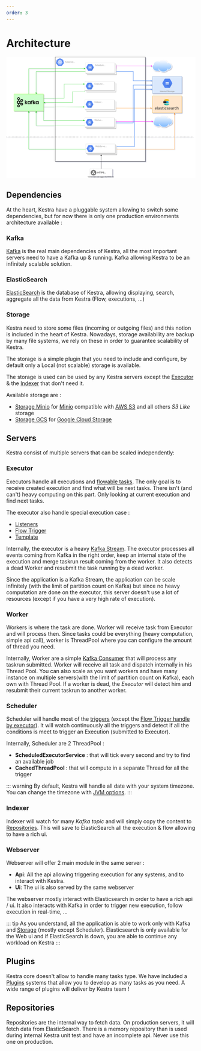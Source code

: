```yaml
---
order: 3
---
```

# Architecture

![Kestra Architecture](./architecture.svg "Kestra Architecture")


## Dependencies

At the heart, Kestra have a pluggable system allowing to switch some dependencies, but for now there is only one production environments architecture available :

### Kafka
[Kafka](https://kafka.apache.org/) is the real main dependencies of Kestra, all the most important servers need to have a Kafka up & running. Kafka allowing Kestra to be an infinitely scalable solution.

### ElasticSearch
[ElasticSearch](https://www.elastic.co/) is the database of Kestra, allowing displaying, search, aggregate all the data from Kestra (Flow, executions, ...)

### Storage
Kestra need to store some files (incoming or outgoing files) and this notion is included in the heart of Kestra. Nowadays, storage availability are backup by many file systems, we rely on these in order to guarantee scalability of Kestra.

The storage is a simple plugin that you need to include and configure, by default only a Local (not scalable) storage is available.

The storage is used can be used by any Kestra servers except the [Executor](#executor) & the [Indexer](#indexer) that don't need it.

Available storage are :
- [Storage Minio](https://github.com/kestra-io/storage-minio) for [Minio](https://min.io/) compatible with [AWS S3](https://aws.amazon.com/s3/) and all others *S3 Like* storage
- [Storage GCS](https://github.com/kestra-io/storage-gcs) for [Google Cloud Storage](https://cloud.google.com/storage)

## Servers

Kestra consist of multiple servers that can be scaled independently:

### Executor
Executors handle all executions and [flowable tasks](../../developer-guide/flowable). The only goal is to receive created execution and find what will be next tasks.
There isn't (and can't) heavy computing on this part. Only looking at current execution and find next tasks.

The executor also handle special execution case :
- [Listeners](../../developer-guide/listeners)
- [Flow Trigger](../../developer-guide/triggers/flow.md)
- [Template](../../developer-guide/templates)

Internally, the executor is a heavy [Kafka Stream](https://kafka.apache.org/documentation/streams/). The executor processes all events coming from Kafka in the right order, keep an internal state of the execution and merge taskrun result coming from the worker.
It also detects a dead Worker and resubmit the task running by a dead worker.

Since the application is a Kafka Stream, the application can be scale infinitely (with the limit of partition count on Kafka) but since no heavy computation are done on the executor, this server doesn't use a lot of resources (except if you have a very high rate of execution).

### Worker
Workers is where the task are done. Worker will receive task from Executor and will process then.
Since tasks could be everything (heavy computation, simple api call), worker is ThreadPool where you can configure the amount of thread you need.

Internally, Worker are a simple [Kafka Consumer](https://kafka.apache.org/documentation/#consumerapi) that will process any taskrun submitted. Worker will receive all task and dispatch internally in his Thread Pool.
You can also scale as you want workers and have many instance on multiple servers(with the limit of partition count on Kafka), each own with Thread Pool.
If a worker is dead, the *Executor* will detect him and resubmit their current taskrun to another worker.

### Scheduler
Scheduler will handle most of the [triggers](../../developer-guide/triggers) (except the [Flow Trigger handle by executor](../../developer-guide/triggers/flow.md)). It will watch continuously all the triggers and detect if all the conditions is meet to trigger an Execution (submitted to Executor).

Internally, Scheduler are 2 ThreadPool :

- **ScheduledExecutorService** : that will tick every second and try to find an available job
- **CachedThreadPool** : that will compute in a separate Thread for all the trigger

::: warning
By default, Kestra will handle all date with your system timezone. You can change the timezone with [JVM options](../administrator-guide/configuration/others#jvm-configuration).
:::

### Indexer
Indexer will watch for many *Kafka topic* and will simply copy the content to [Repositories](#repositories). This will save to ElasticSearch all the execution & flow allowing to have a rich ui.

### Webserver
Webserver will offer 2 main module in the same server :
- **Api**: All the api allowing triggering execution for any systems, and to interact with Kestra.
- **Ui**: The ui is also served by the same webserver

The webserver mostly interact with Elasticsearch in order to have a rich api / ui. It also interacts with Kafka in order to trigger new execution, follow execution in real-time, ...


::: tip
As you understand, all the application is able to work only with Kafka and [Storage](#storage) (mostly except Scheduler).
Elasticsearch is only available for the Web ui and if ElasticSearch is down, you are able to continue any workload on Kestra
:::


## Plugins
Kestra core doesn't allow to handle many tasks type. We have included a [Plugins](../../plugins) systems that allow you to develop as many tasks as you need.
A wide range of plugins will deliver by Kestra team !

## Repositories
Repositories are the internal way to fetch data. On production servers, it will fetch data from ElasticSearch. There is a memory repository than is used during internal Kestra unit test and have an incomplete api. Never use this one on production.
